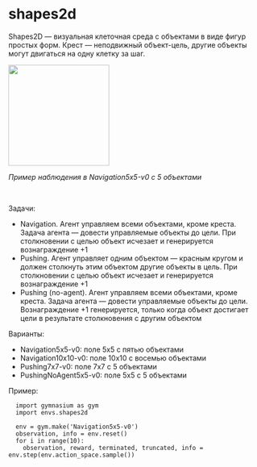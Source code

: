 # shapes2d
Shapes2D — визуальная клеточная среда с объектами в виде фигур простых форм. Крест — неподвижный объект-цель, другие объекты могут двигаться на одну клетку за шаг.
<p>
    <img src="https://api.wandb.ai/files/ulaelfray/images/projects/36858771/7794be98.png" alt width="200">
</p>
<p>
    <em>Пример наблюдения в Navigation5х5-v0 с 5 объектами</em>
</p>
<br>

Задачи:
- Navigation. Агент управляем всеми объектами, кроме креста. Задача агента — довести управляемые объекты до цели. При столкновении с целью объект исчезает и генерируется вознаграждение +1
- Pushing. Агент управляет одним объектом — красным кругом и должен столкнуть этим объектом другие объекты в цель. При столкновении с целью объект исчезает и генерируется вознаграждение +1
- Pushing (no-agent). Агент управляем всеми объектами, кроме креста. Задача агента — довести управляемые объекты до цели. Вознаграждение +1 генерируется, только когда объект достигает цели в результате столкновения с другим
объектом

Варианты:
- Navigation5x5-v0: поле 5х5 с пятью объектами
- Navigation10x10-v0: поле 10х10 с восемью объектами
- Pushing7x7-v0: поле 7х7 с 5 объектами
- PushingNoAgent5x5-v0: поле 5х5 с 5 объектами

Пример:
```
  import gymnasium as gym
  import envs.shapes2d

  env = gym.make('Navigation5x5-v0')
  observation, info = env.reset()
  for i in range(10):
    observation, reward, terminated, truncated, info = env.step(env.action_space.sample())
```
